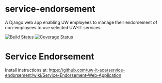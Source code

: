 # service-endorsement
A Django web app enabling UW employees to manage their endorsement of non-employees to use selected UW-IT services.

[![Build Status](https://api.travis-ci.org/uw-it-aca/service-endorsement.svg?branch=master)](https://travis-ci.org/uw-it-aca/service-endorsement)
[![Coverage Status](https://coveralls.io/repos/uw-it-aca/service-endorsement/badge.png?branch=master)](https://coveralls.io/r/uw-it-aca/service-endorsement?branch=master)

Service Endorsement
===================

Install instructions at:
https://github.com/uw-it-aca/service-endorsement/wiki/Service-Endorsement-Web-Application
